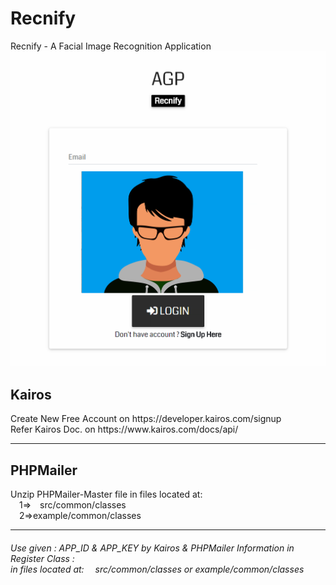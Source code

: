 # Recnify
Recnify - A Facial Image Recognition Application
![alt text](https://github.com/adi987123/Recnify/blob/master/images/git-main.jpg)

<h2>Kairos</h2>
Create New Free Account on https://developer.kairos.com/signup<br>
Refer Kairos Doc. on https://www.kairos.com/docs/api/
<hr>

<h2>PHPMailer</h2>
Unzip PHPMailer-Master file
in files located at:<br>
&emsp;1=>&emsp;src/common/classes<br>
&emsp;2=>example/common/classes
<hr>

<h6>
Use given : APP_ID & APP_KEY by Kairos & PHPMailer Information in Register Class :<br>
in files located at: &emsp;src/common/classes or example/common/classes
</h6>
